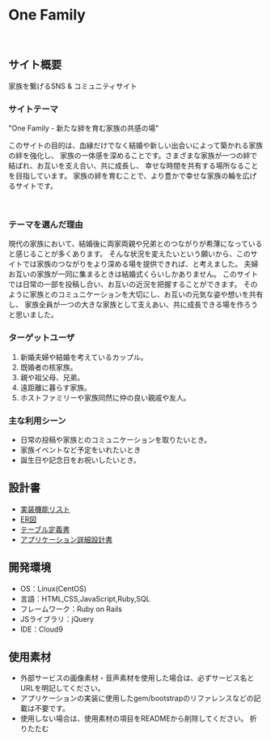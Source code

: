 # One Family
​
## サイト概要
家族を繋げるSNS & コミュニティサイト

### サイトテーマ
<!--何を『目的』とし、どのような『分類』なのかを簡潔に書く-->
"One Family - 新たな絆を育む家族の共感の場"

このサイトの目的は、血縁だけでなく結婚や新しい出会いによって築かれる家族の絆を強化し、
家族の一体感を深めることです。さまざまな家族が一つの絆で結ばれ、お互いを支え合い、共に成長し、
幸せな時間を共有する場所なることを目指しています。
家族の絆を育むことで、より豊かで幸せな家族の輪を広げるサイトです。

​
### テーマを選んだ理由
現代の家族において、結婚後に両家両親や兄弟とのつながりが希薄になっていると感じることが多くあります。
そんな状況を変えたいという願いから、このサイトでは家族のつながりをより深める場を提供できれば、と考えました。
夫婦お互いの家族が一同に集まるときは結婚式くらいしかありません。
このサイトでは日常の一部を投稿し合い、お互いの近況を把握することができます。
そのように家族とのコミュニケーションを大切にし、お互いの元気な姿や想いを共有し、
家族全員が一つの大きな家族として支えあい、共に成長できる場を作ろうと思いました。
​
### ターゲットユーザ
<!--誰に使ってもらうかを具体的に記載する-->
1. 新婚夫婦や結婚を考えているカップル。
2. 既婚者の核家族。
3. 親や祖父母、兄弟。
4. 遠距離に暮らす家族。
5. ホストファミリーや家族同然に仲の良い親戚や友人。
​
### 主な利用シーン
<!--どのような時に使うのかの状況を記載すること-->
- 日常の投稿や家族とのコミュニケーションを取りたいとき。
- 家族イベントなど予定をいれたいとき
- 誕生日や記念日をお祝いしたいとき。



## 設計書
<!--テーマを設定・提出する時点では不要です-->
- [実装機能リスト](https://docs.google.com/spreadsheets/d/1fZjoScDJ9HEwgcVzRLmG8fNt0xvMqXaYjZ_GsoQtcGk/edit?usp=sharing)
- [ER図](https://viewer.diagrams.net/?tags=%7B%7D&highlight=0000ff&edit=_blank&layers=1&nav=1&title=%E5%AE%B6%E6%97%8F%E3%82%A4%E3%83%B3%E3%83%95%E3%83%A9.drawio#Uhttps%3A%2F%2Fraw.githubusercontent.com%2FGanmo3%2Fdrawio%2Fmain%2F%25E5%25AE%25B6%25E6%2597%258F%25E3%2582%25A4%25E3%2583%25B3%25E3%2583%2595%25E3%2583%25A9.drawio)
- [テーブル定義書](https://docs.google.com/spreadsheets/d/1PqlpojcT1Qv8YQazB1dACAsED9FVeh8PLe9pw4iXwsI/edit?usp=sharing)
- [アプリケーション詳細設計書](https://docs.google.com/spreadsheets/d/174w8VRdMJckyDYWY3aGqG13LwA2otx6AgA_A-hxzyeo/edit?usp=sharing)
​
## 開発環境
- OS：Linux(CentOS)
- 言語：HTML,CSS,JavaScript,Ruby,SQL
- フレームワーク：Ruby on Rails
- JSライブラリ：jQuery
- IDE：Cloud9
​
## 使用素材
- 外部サービスの画像素材・音声素材を使用した場合は、必ずサービス名とURLを明記してください。
- アプリケーションの実装に使用したgem/bootstrapのリファレンスなどの記載は不要です。
- 使用しない場合は、使用素材の項目をREADMEから削除してください。
折りたたむ


